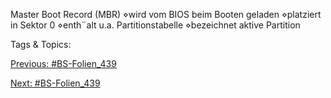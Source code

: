 Master Boot Record (MBR)
⋄wird vom BIOS beim Booten geladen
⋄platziert in Sektor 0
⋄enth¨alt u.a. Partitionstabelle
⋄bezeichnet aktive Partition

   Tags & Topics:
   

[Previous: #BS-Folien_439](BS-Folien_439.md)

[Next: #BS-Folien_439](BS-Folien_439.md)